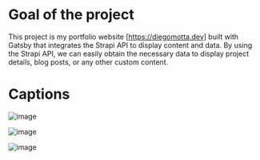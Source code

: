 # Goal of the project

This project is my portfolio website [https://diegomotta.dev] built with Gatsby that integrates the Strapi API to display content and data. By using the Strapi API, we can easily obtain the necessary data to display project details, blog posts, or any other custom content.

# Captions

![image](https://user-images.githubusercontent.com/64202326/233479495-8aa84644-0fc5-4307-83e6-6db4e589cf0d.png)

![image](https://user-images.githubusercontent.com/64202326/233479618-8895dae6-82c1-4128-b37e-d94bb3d63fde.png)

![image](https://user-images.githubusercontent.com/64202326/233479678-97a8f61a-8982-43fc-83c9-c48667d3d0ed.png)
